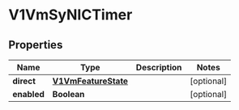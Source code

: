 # V1VmSyNICTimer

## Properties
Name | Type | Description | Notes
------------ | ------------- | ------------- | -------------
**direct** | [**V1VmFeatureState**](V1VmFeatureState.md) |  |  [optional]
**enabled** | **Boolean** |  |  [optional]
